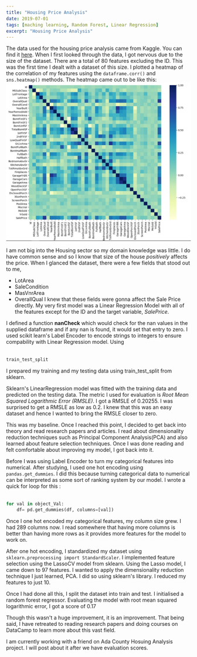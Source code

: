 ```yaml
---
title: "Housing Price Analysis"
date: 2019-07-01
tags: [maching learning, Random Forest, Linear Regression]
excerpt: "Housing Price Analysis"
---
```

The data used for the housing price analysis 
came from Kaggle. You can find it [here](https://www.kaggle.com/c/house-prices-advanced-regression-techniques/data). When I first looked through the data,
I got nervous due to the size of the dataset. There are a total of 80 features excluding the ID. This was the first time I dealt with a dataset of this size. I plotted a heatmap of the correlation of my features using the `dataframe.corr()` and `sns.heatmap()` methods. The heatmap came out to be like this: 
!['Heatmap'](/images/heatmap.JPG) 

I am not big into the Housing sector so my domain knowledge was little. I do have common sense and so I know that size of the house *positively* affects the price. When I glanced the dataset,
there were a few fields that stood out to me,
* LotArea
* SaleCondition
* MasVnrArea 
* OverallQual
I knew that these fields were gonna affect the Sale Price directly.
My very first model was a Linear Regression Model with all of the
features except for the ID and the target variable, *SalePrice*.

I defined a function **nanCheck** which would check for the nan values in the supplied dataframe and if any nan is found, it would set that entry to zero. I used scikit learn's Label Encoder
to encode strings to integers to ensure compability with Linear Regression
model. Using 
```python 

train_test_split
```
I prepared my training and my testing data using train_test_split from sklearn. 

Sklearn's LinearRegression model was fitted with the training data and predicted on the testing data. The metric I used for evaluation is *Root Mean Squared Logarithmic Error (RMSLE)*.
I got a RMSLE of 0.20255. I was surprised to get a RMSLE as low as 0.2.
I knew that this was an easy dataset and hence I wanted to bring the RMSLE closer to zero.

This was my baseline. Once I reached this point, I decided to get back into theory and read research papers and articles. I read about dimensionality  reduction techniques such as Principal Component Analysis(PCA) and also learned about feature selection techniques. Once I was done reading and felt comfortable about improving my model, I got back into it. 

Before I was using Label Encoder to turn my categorical features into numerical. After studying, I used one hot encoding using `pandas.get_dummies`. I did this because turning categorical data to numerical can be interpreted as some sort of ranking system by our model. I wrote a quick for loop for this :
```python

for val in object_Val:
    df= pd.get_dummies(df, columns=[val])
```
Once I one hot encoded my categorical features, my column size grew. I had 289 columns now. I read somewhere that having more columns is better than having more rows as it provides more features for the model to work on. 

After one hot encoding, I standardized my dataset using `sklearn.preprocessing import StandardScaler`.
I implemented feature selection using the LassoCV model from sklearn. Using the Lasso model, I came down to 97 features. I wanted to apply the dimensionality reduction technique I just learned, PCA. I did so using sklearn's library. I reduced my features to just 10. 

Once I had done all this, I split the dataset into train and test. I initialised a random forest regressor. Evaluating the model with root mean squared logarithmic error, I got a score of 0.17

Though this wasn't a huge improvement, it is an improvement. That being said, I have retreated to reading research papers and doing courses on DataCamp to learn more about this vast field.

I am currently working with a friend on Ada County Hosuing Analysis project. I will post about it after we have evaluation scores. 